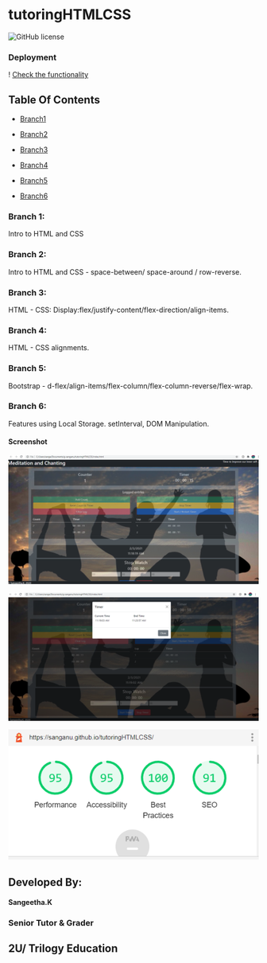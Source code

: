 # tutoringHTMLCSS
![GitHub license](https://img.shields.io/badge/license-MIT-blue.svg)

### Deployment
! [Check the functionality](https://sanganu.github.io/tutoringHTMLCSS/)

## Table Of Contents

* [Branch1](#branch1)

* [Branch2]([#branch2)

* [Branch3](#branch3)

* [Branch4](#branch4)

* [Branch5](#branch5)

* [Branch6](#branch6)



### Branch 1:

Intro to HTML and CSS

### Branch 2:
Intro to HTML and CSS - space-between/ space-around / row-reverse.

### Branch 3:

HTML - CSS: Display:flex/justify-content/flex-direction/align-items.

### Branch 4:

HTML - CSS alignments.


### Branch 5:

Bootstrap - d-flex/align-items/flex-column/flex-column-reverse/flex-wrap.


### Branch 6:

Features using Local Storage. setInterval, DOM Manipulation.


#### Screenshot

![Screenshot](https://github.com/Sanganu/tutoringHTMLCSS/blob/branch6/assets/Screenshot1.PNG)



![Screenshot](https://github.com/Sanganu/tutoringHTMLCSS/blob/branch6/assets/Screenshot2.PNG)


![Lighthouse](https://github.com/Sanganu/tutoringHTMLCSS/blob/branch6/assets/Capture.PNG)

## Developed By:


#### Sangeetha.K

### Senior Tutor & Grader

## 2U/ Trilogy Education 

